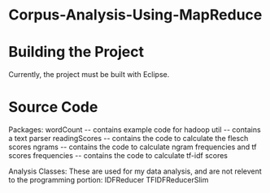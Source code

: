 Corpus-Analysis-Using-MapReduce
===============================

Building the Project
===============================
Currently, the project must be built with Eclipse.


Source Code
===============================
Packages:
    wordCount -- contains example code for hadoop
    util -- contains a text parser
    readingScores -- contains the code to calculate the flesch scores
    ngrams -- contains the code to calculate ngram frequencies and tf scores
    frequencies -- contains the code to calculate tf-idf scores
    
Analysis Classes:
    These are used for my data analysis, and are not relevent to the programming portion:
    IDFReducer
    TFIDFReducerSlim
